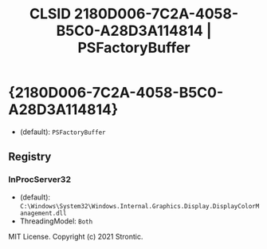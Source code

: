 ﻿---
title: "CLSID 2180D006-7C2A-4058-B5C0-A28D3A114814 | PSFactoryBuffer"
excerpt: What is COM-Object CLSID 2180D006-7C2A-4058-B5C0-A28D3A114814?
---

# {2180D006-7C2A-4058-B5C0-A28D3A114814}

* (default): `PSFactoryBuffer`

## Registry


### InProcServer32

* (default): `C:\Windows\System32\Windows.Internal.Graphics.Display.DisplayColorManagement.dll`
* ThreadingModel: `Both`

MIT License. Copyright (c) 2021 Strontic.



